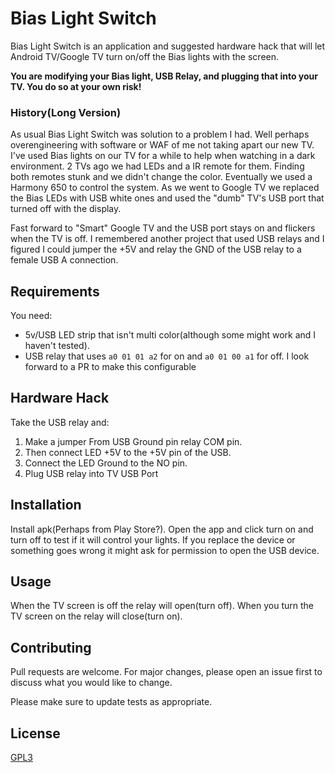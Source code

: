 # Bias Light Switch

Bias Light Switch is an application and suggested hardware hack that will let Android TV/Google TV
turn on/off the Bias lights with the screen.

**You are modifying your Bias light, USB Relay, and plugging that into your TV. You do so at your own risk!**

### History(Long Version)

As usual Bias Light Switch was solution to a problem I had. Well perhaps overengineering with software or WAF
of me not taking apart our new TV. I've used Bias lights on our TV for a while to help when watching 
in a dark environment. 2 TVs ago we had LEDs and a IR remote for them. Finding both remotes stunk and 
we didn't change the color. Eventually we used a Harmony 650 to control the system. As we went to Google 
TV we replaced the Bias LEDs with USB white ones and used the "dumb" TV's USB port that turned off with 
the display. 

Fast forward to "Smart" Google TV and the USB port stays on and flickers when the TV is off. I remembered
another project that used USB relays and I figured I could jumper the +5V and relay the GND of the 
USB relay to a female USB A connection. 

## Requirements

You need:
* 5v/USB LED strip that isn't multi color(although some might work and I haven't tested).
* USB relay that uses `a0 01 01 a2` for on and `a0 01 00 a1` for off. I  look forward to a PR to make this configurable

## Hardware Hack

Take the USB relay and:
1. Make a jumper From USB Ground pin relay COM pin.
2. Then connect LED +5V to the +5V pin of the USB.  
3. Connect the LED Ground to the NO pin.
4. Plug USB relay into TV USB Port

## Installation

Install apk(Perhaps from Play Store?). 
Open the app and click turn on and turn off to test if it will control your lights. If you replace 
the device or something goes wrong it might ask for permission to open the USB device. 

## Usage

When the TV screen is off the relay will open(turn off). When you turn the TV screen on the relay will close(turn on). 

## Contributing
Pull requests are welcome. For major changes, please open an issue first to discuss what you would like to change.

Please make sure to update tests as appropriate.

## License
[GPL3](https://choosealicense.com/licenses/gpl-3.0/)